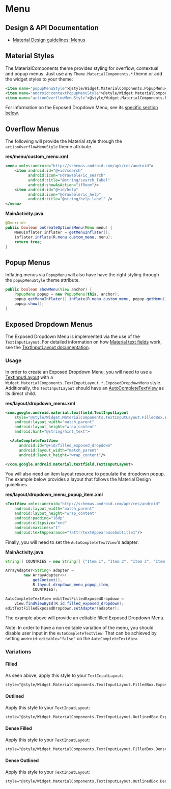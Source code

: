 # Menu

## Design & API Documentation

*   [Material Design guidelines: Menus](https://material.io/design/components/menus.html)
    <!--{: .icon-list-item.icon-list-item--spec }-->

## Material Styles

The MaterialComponents theme provides styling for overflow, contextual and popup
menus. Just use any `Theme.MaterialComponents.*` theme or add the widget styles
to your theme:

```xml
<item name="popupMenuStyle">@style/Widget.MaterialComponents.PopupMenu</item>
<item name="android:contextPopupMenuStyle">@style/Widget.MaterialComponents.PopupMenu.ContextMenu</item>
<item name="actionOverflowMenuStyle">@style/Widget.MaterialComponents.PopupMenu.Overflow</item>
```

For information on the Exposed Dropdown Menu, see its
[specific section below](#exposed-dropdown-menus).

## Overflow Menus

The following will provide the Material style through the
`actionOverflowMenuStyle` theme attribute.

**res/menu/custom_menu.xml**

```xml
<menu xmlns:android="http://schemas.android.com/apk/res/android">
    <item android:id="@+id/search"
          android:icon="@drawable/ic_search"
          android:title="@string/search_label"
          android:showAsAction="ifRoom"/>
    <item android:id="@+id/help"
          android:icon="@drawable/ic_help"
          android:title="@string/help_label" />
</menu>
```

**MainActivity.java**

```java
@Override
public boolean onCreateOptionsMenu(Menu menu) {
    MenuInflater inflater = getMenuInflater();
    inflater.inflate(R.menu.custom_menu, menu);
    return true;
}
```

## Popup Menus

Inflating menus via `PopupMenu` will also have have the right styling through
the `popupMenuStyle` theme attribute.

```java
public boolean showMenu(View anchor) {
    PopupMenu popup = new PopupMenu(this, anchor);
    popup.getMenuInflater().inflate(R.menu.custom_menu, popup.getMenu());
    popup.show();
}
```

## Exposed Dropdown Menus

The Exposed Dropdown Menu is implemented via the use of the `TextInputLayout`.
For detailed information on how
[Material text fields](https://material.io/design/components/text-fields.html)
work, see the
[TextInputLayout documentation](TextInputLayout.md).

### Usage

In order to create an Exposed Dropdown Menu, you will need to use a
[TextInputLayout](https://developer.android.com/reference/com/google/android/material/textfield/TextInputLayout)
with a `Widget.MaterialComponents.TextInputLayout.*.ExposedDropdownMenu` style. Additionally, the `TextInputLayout` should have an [AutoCompleteTextView](https://developer.android.com/reference/android/widget/AutoCompleteTextView)
as its direct child.


**res/layout/dropdown_menu.xml**

```xml
<com.google.android.material.textfield.TextInputLayout
    style="@style/Widget.MaterialComponents.TextInputLayout.FilledBox.ExposedDropdownMenu"
    android:layout_width="match_parent"
    android:layout_height="wrap_content"
    android:hint="@string/hint_text">

  <AutoCompleteTextView
      android:id="@+id/filled_exposed_dropdown"
      android:layout_width="match_parent"
      android:layout_height="wrap_content"/>

</com.google.android.material.textfield.TextInputLayout>
```

You will also need an item layout resource to populate the dropdown popup. The example
below provides a layout that follows the Material Design guidelines.

**res/layout/dropdown_menu_popup_item.xml**

```xml
<TextView xmlns:android="http://schemas.android.com/apk/res/android"
    android:layout_width="match_parent"
    android:layout_height="wrap_content"
    android:padding="16dp"
    android:ellipsize="end"
    android:maxLines="1"
    android:textAppearance="?attr/textAppearanceSubtitle1"/>
```

Finally, you will need to set the `AutoCompleteTextView`'s adapter.

**MainActivity.java**

```java
String[] COUNTRIES = new String[] {"Item 1", "Item 2", "Item 3", "Item 4"};

ArrayAdapter<String> adapter =
        new ArrayAdapter<>(
            getContext(),
            R.layout.dropdown_menu_popup_item,
            COUNTRIES);

AutoCompleteTextView editTextFilledExposedDropdown =
    view.findViewById(R.id.filled_exposed_dropdown);
editTextFilledExposedDropdown.setAdapter(adapter);
```

The example above will provide an editable filled Exposed Dropdown Menu.

Note: In order to have a non editable variation of the menu, you should disable
user input in the `AutoCompleteTextView`. That can be achieved by setting
`android:editable="false"` on the `AutoCompleteTextView`.

### Variations

#### Filled

As seen above, apply this style to your `TextInputLayout`:

```xml
style="@style/Widget.MaterialComponents.TextInputLayout.FilledBox.ExposedDropdownMenu"`
```

#### Outlined

Apply this style to your `TextInputLayout`:

```xml
style="@style/Widget.MaterialComponents.TextInputLayout.OutlinedBox.ExposedDropdownMenu"`
```

#### Dense Filled

Apply this style to your `TextInputLayout`:

```xml
style="@style/Widget.MaterialComponents.TextInputLayout.FilledBox.Dense.ExposedDropdownMenu"`
```

#### Dense Outlined

Apply this style to your `TextInputLayout`:

```xml
style="@style/Widget.MaterialComponents.TextInputLayout.OutlinedBox.Dense.ExposedDropdownMenu"`
```
